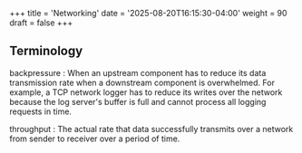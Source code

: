 +++
title = 'Networking'
date = '2025-08-20T16:15:30-04:00'
weight = 90
draft = false
+++

## Terminology

backpressure
: When an upstream component has to reduce its data transmission rate when a downstream component is overwhelmed. For example, a TCP network logger has to reduce its writes over the network because the log server's buffer is full and cannot process all logging requests in time.

throughput
: The actual rate that data successfully transmits over a network from sender to receiver over a period of time.